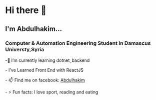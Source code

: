 # Hi there 👋
<h2>I'm Abdulhakim...</h2>
<h3>Computer & Automation Engineering Student In Damascus Universty,Syria </h3>
 <p> -🌱 I’m currently learning dotnet_backend </p>
 <p> - I've Learned Front End with ReactJS</p>
 <p> - 📫 Find me on facebook: <a href="https://www.facebook.com/profile.php?id=100010172340775&sk=about_contact_and_basic_info">Abdulhakim</a></p>
 <p> - ⚡ Fun facts: I love sport, reading and eating  </p>
